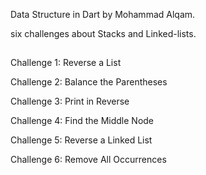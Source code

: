 Data Structure in Dart by Mohammad Alqam.

six challenges about Stacks and Linked-lists.

##
Challenge 1: Reverse a List

Challenge 2: Balance the Parentheses

Challenge 3: Print in Reverse

Challenge 4: Find the Middle Node

Challenge 5: Reverse a Linked List

Challenge 6: Remove All Occurrences
